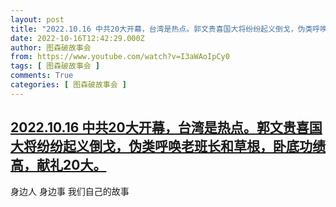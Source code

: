 ```yaml
---
layout: post
title: "2022.10.16 中共20大开幕，台湾是热点。郭文贵喜国大将纷纷起义倒戈，伪类呼唤老班长和草根，卧底功绩高，献礼20大。"
date: 2022-10-16T12:42:29.000Z
author: 图森破故事会
from: https://www.youtube.com/watch?v=I3aWAoIpCy0
tags: [ 图森破故事会 ]
comments: True
categories: [ 图森破故事会 ]
---
```

<!--1665924149000-->
[2022.10.16 中共20大开幕，台湾是热点。郭文贵喜国大将纷纷起义倒戈，伪类呼唤老班长和草根，卧底功绩高，献礼20大。](https://www.youtube.com/watch?v=I3aWAoIpCy0)
------

<div>
身边人 身边事  我们自己的故事
</div>
